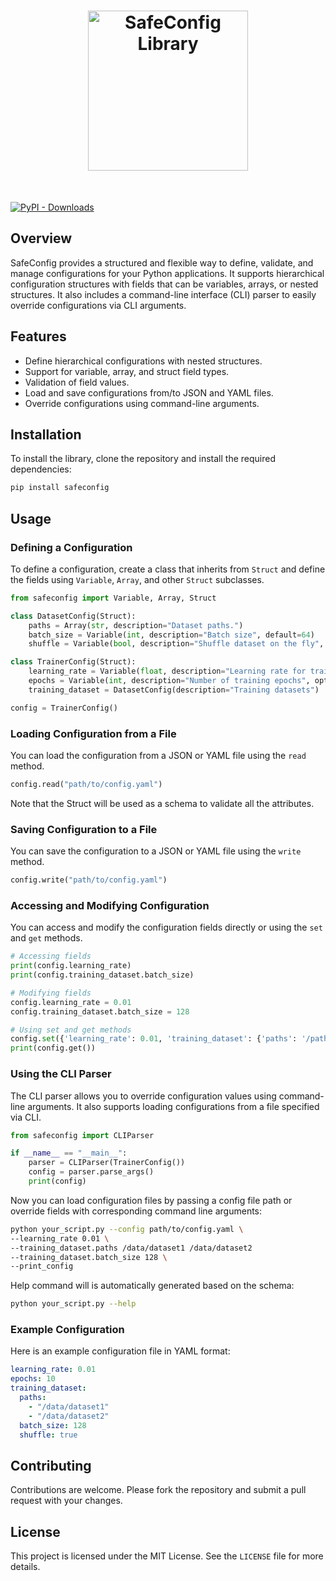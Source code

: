 <h1 align="center">
<img src="https://raw.githubusercontent.com/vahidk/safeconfig/main/media/safeconfig.png" alt="SafeConfig Library" width="256">
</h1><br>


[![PyPI - Downloads](https://img.shields.io/pypi/dm/safeconfig)](https://pypi.org/project/safeconfig/)


## Overview

SafeConfig provides a structured and flexible way to define, validate, and manage configurations for your Python applications. It supports hierarchical configuration structures with fields that can be variables, arrays, or nested structures. It also includes a command-line interface (CLI) parser to easily override configurations via CLI arguments.

## Features

- Define hierarchical configurations with nested structures.
- Support for variable, array, and struct field types.
- Validation of field values.
- Load and save configurations from/to JSON and YAML files.
- Override configurations using command-line arguments.

## Installation

To install the library, clone the repository and install the required dependencies:

```bash
pip install safeconfig
```

## Usage

### Defining a Configuration

To define a configuration, create a class that inherits from `Struct` and define the fields using `Variable`, `Array`, and other `Struct` subclasses.

```python
from safeconfig import Variable, Array, Struct

class DatasetConfig(Struct):
    paths = Array(str, description="Dataset paths.")
    batch_size = Variable(int, description="Batch size", default=64)
    shuffle = Variable(bool, description="Shuffle dataset on the fly", default=True)

class TrainerConfig(Struct):
    learning_rate = Variable(float, description="Learning rate for training", default=0.001)
    epochs = Variable(int, description="Number of training epochs", optional=True)
    training_dataset = DatasetConfig(description="Training datasets")

config = TrainerConfig()
```

### Loading Configuration from a File

You can load the configuration from a JSON or YAML file using the `read` method.

```python
config.read("path/to/config.yaml")
```

Note that the Struct will be used as a schema to validate all the attributes.

### Saving Configuration to a File

You can save the configuration to a JSON or YAML file using the `write` method.

```python
config.write("path/to/config.yaml")
```

### Accessing and Modifying Configuration

You can access and modify the configuration fields directly or using the `set` and `get` methods.

```python
# Accessing fields
print(config.learning_rate)
print(config.training_dataset.batch_size)

# Modifying fields
config.learning_rate = 0.01
config.training_dataset.batch_size = 128

# Using set and get methods
config.set({'learning_rate': 0.01, 'training_dataset': {'paths': '/path/to/data'], 'batch_size': 128}})
print(config.get())
```

### Using the CLI Parser

The CLI parser allows you to override configuration values using command-line arguments. It also supports loading configurations from a file specified via CLI.

```python
from safeconfig import CLIParser

if __name__ == "__main__":
    parser = CLIParser(TrainerConfig())
    config = parser.parse_args()
    print(config)
```

Now you can load configuration files by passing a config file path or override fields with corresponding command line arguments:

```bash
python your_script.py --config path/to/config.yaml \
--learning_rate 0.01 \
--training_dataset.paths /data/dataset1 /data/dataset2
--training_dataset.batch_size 128 \
--print_config
```

Help command will is automatically generated based on the schema:

```bash
python your_script.py --help
```

### Example Configuration

Here is an example configuration file in YAML format:

```yaml
learning_rate: 0.01
epochs: 10
training_dataset:
  paths:
    - "/data/dataset1"
    - "/data/dataset2"
  batch_size: 128
  shuffle: true
```

## Contributing

Contributions are welcome. Please fork the repository and submit a pull request with your changes.

## License

This project is licensed under the MIT License. See the `LICENSE` file for more details.
